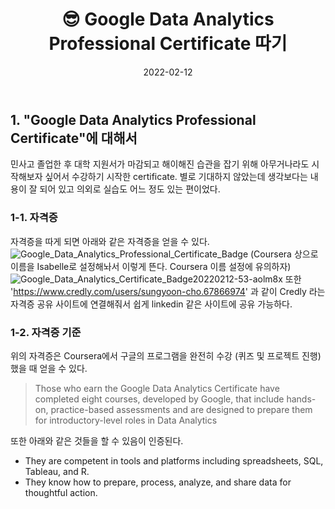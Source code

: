 ﻿---
title: "😎 Google Data Analytics Professional Certificate 따기"
description: "구글 데이터 자격증 따는 과정"
date: 2022-02-12
update: 2021-02-12
tags:
  - gapyear
  - techlog
---

## 1. "Google Data Analytics Professional Certificate"에 대해서
민사고 졸업한 후 대학 지원서가 마감되고 해이해진 습관을 잡기 위해 아무거나라도 시작해보자 싶어서 수강하기 시작한 certificate.
별로 기대하지 않았는데 생각보다는 내용이 잘 되어 있고 의외로 실습도 어느 정도 있는 편이었다.

### 1-1. 자격증
자격증을 따게 되면 아래와 같은 자격증을 얻을 수 있다.
![Google_Data_Analytics_Professional_Certificate_Badge](https://user-images.githubusercontent.com/48537546/153712551-285794fc-d9e2-4fb1-9e93-2bdc9379dc23.jpg)
(Coursera 상으로 이름을 Isabelle로 설정해놔서 이렇게 뜬다. Coursera 이름 설정에 유의하자)
![Google_Data_Analytics_Certificate_Badge20220212-53-aolm8x](https://user-images.githubusercontent.com/48537546/153712573-18a88875-99a1-4f5f-9ce6-38984837ef2f.jpg)
또한 'https://www.credly.com/users/sungyoon-cho.67866974' 과 같이 Credly 라는 자격증 공유 사이트에 연결해줘서 쉽게 linkedin 같은 사이트에 공유 가능하다.

### 1-2. 자격증 기준

위의 자격증은 Coursera에서 구글의 프로그램을 완전히 수강 (퀴즈 및 프로젝트 진행)했을 때 얻을 수 있다.


> Those who earn the Google Data Analytics Certificate have completed
> eight courses, developed by Google, that include hands-on,
> practice-based assessments and are designed to prepare them for
> introductory-level roles in Data Analytics

또한 아래와 같은 것들을 할 수 있음이 인증된다.

* They are competent in tools and platforms including spreadsheets, SQL, Tableau, and R. 
* They know how to prepare, process, analyze, and share data for thoughtful action.


